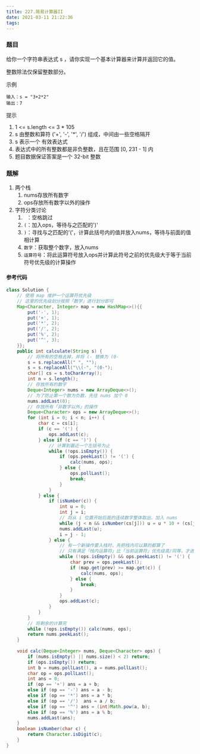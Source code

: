 ```yaml
---
title: 227.简易计算器II
date: 2021-03-11 21:22:36
tags:
---
```


### 题目
给你一个字符串表达式 s ，请你实现一个基本计算器来计算并返回它的值。

整数除法仅保留整数部分。
<!--more-->

示例
```
输入：s = "3+2*2"
输出：7
```

提示
1. 1 <= s.length <= 3 * 105
2. s 由整数和算符 ('+', '-', '*', '/') 组成，中间由一些空格隔开
3. s 表示一个 有效表达式
4. 表达式中的所有整数都是非负整数，且在范围 [0, 231 - 1] 内
5. 题目数据保证答案是一个 32-bit 整数

### 题解
1. 两个栈
    1. nums存放所有数字
    2. ops存放所有数字以外的操作
2. 字符分类讨论
    1. ` `：空格跳过
    2. `(`：加入ops，等待与之匹配的')'
    3. `)`：寻找与之匹配的'('，计算此括号内的值并放入nums，等待与前面的值相计算
    4. `数字`：获取整个数字，放入nums
    5. `运算符号`：将此运算符号放入ops并计算此符号之前的优先级大于等于当前符号优先级的计算操作

#### 参考代码
```java
class Solution {
    // 使用 map 维护一个运算符优先级
    // 这里的优先级划分按照「数学」进行划分即可
    Map<Character, Integer> map = new HashMap<>(){{
        put('-', 1);
        put('+', 1);
        put('*', 2);
        put('/', 2);
        put('%', 2);
        put('^', 3);
    }};
    public int calculate(String s) {
        // 将所有的空格去掉，并将 (- 替换为 (0-
        s = s.replaceAll(" ", "");
        s = s.replaceAll("\\(-", "(0-");
        char[] cs = s.toCharArray();
        int n = s.length();
        // 存放所有的数字
        Deque<Integer> nums = new ArrayDeque<>();
        // 为了防止第一个数为负数，先往 nums 加个 0
        nums.addLast(0);
        // 存放所有「非数字以外」的操作
        Deque<Character> ops = new ArrayDeque<>();
        for (int i = 0; i < n; i++) {
            char c = cs[i];
            if (c == '(') {
                ops.addLast(c);
            } else if (c == ')') {
                // 计算到最近一个左括号为止
                while (!ops.isEmpty()) {
                    if (ops.peekLast() != '(') {
                        calc(nums, ops);
                    } else {
                        ops.pollLast();
                        break;
                    }
                }
            } else {
                if (isNumber(c)) {
                    int u = 0;
                    int j = i;
                    // 将从 i 位置开始后面的连续数字整体取出，加入 nums
                    while (j < n && isNumber(cs[j])) u = u * 10 + (cs[j++] - '0');
                    nums.addLast(u);
                    i = j - 1;
                } else {
                    // 有一个新操作要入栈时，先把栈内可以算的都算了 
                    // 只有满足「栈内运算符」比「当前运算符」优先级高/同等，才进行运算
                    while (!ops.isEmpty() && ops.peekLast() != '(') {
                        char prev = ops.peekLast();
                        if (map.get(prev) >= map.get(c)) {
                            calc(nums, ops);
                        } else {
                            break;
                        }
                    }
                    ops.addLast(c);
                }
            }
        }
        // 将剩余的计算完
        while (!ops.isEmpty()) calc(nums, ops);
        return nums.peekLast();
    }
    
    void calc(Deque<Integer> nums, Deque<Character> ops) {
        if (nums.isEmpty() || nums.size() < 2) return;
        if (ops.isEmpty()) return;
        int b = nums.pollLast(), a = nums.pollLast();
        char op = ops.pollLast();
        int ans = 0;
        if (op == '+') ans = a + b;
        else if (op == '-') ans = a - b;
        else if (op == '*') ans = a * b;
        else if (op == '/')  ans = a / b;
        else if (op == '^') ans = (int)Math.pow(a, b);
        else if (op == '%') ans = a % b;
        nums.addLast(ans);
    }
    boolean isNumber(char c) {
        return Character.isDigit(c);
    }
}
```